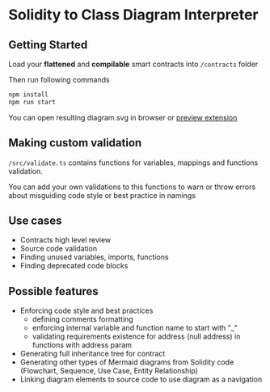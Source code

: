 # Solidity to Class Diagram Interpreter

## Getting Started

Load your **flattened** and **compilable** smart contracts into `/contracts` folder

Then run following commands

```bash
npm install
npm run start
```

You can open resulting diagram.svg in browser or [preview extension](https://marketplace.visualstudio.com/items?itemName=vitaliymaz.vscode-svg-previewer)

## Making custom validation

`/src/validate.ts` contains functions for variables, mappings and functions validation.

You can add your own validations to this functions to warn or throw errors about misguiding code style or best practice in namings

## Use cases

-   Contracts high level review
-   Source code validation
-   Finding unused variables, imports, functions
-   Finding deprecated code blocks

## Possible features

-   Enforcing code style and best practices
    -   defining comments formatting
    -   enforcing internal variable and function name to start with "\_"
    -   validating requirements existence for address (null address) in functions with address param
-   Generating full inheritance tree for contract
-   Generating other types of Mermaid diagrams from Solidity code (Flowchart, Sequence, Use Case, Entity Relationship)
-   Linking diagram elements to source code to use diagram as a navigation
